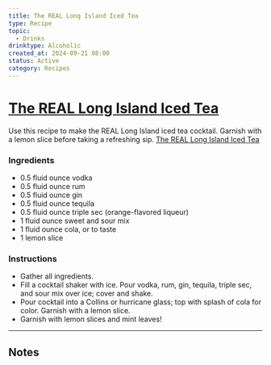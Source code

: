```yaml
---
title: The REAL Long Island Iced Tea
type: Recipe
topic:
  - Drinks
drinktype: Alcoholic
created_at: 2024-09-21 08:00
status: Active
category: Recipes
---
```


# [The REAL Long Island Iced Tea](https://www.allrecipes.com/recipe/228491/the-real-long-island-iced-tea/)

Use this recipe to make the REAL Long Island iced tea cocktail. Garnish with a lemon slice before taking a refreshing sip.
[The REAL Long Island Iced Tea](https://www.allrecipes.com/thmb/4ujE47Ws0aSQbCCJqQLjUZxGEWM=/120x120/filters:no_upscale():max_bytes(150000):strip_icc():format(webp)/228491-The-Real-Long-Island-Iced-Tea-DDMFS-4x3-73f1aea4b2ec4470a3fe69d1e437f71c.jpg)

### Ingredients

- 0.5 fluid ounce vodka
- 0.5 fluid ounce rum
- 0.5 fluid ounce gin
- 0.5 fluid ounce tequila
- 0.5 fluid ounce triple sec (orange-flavored liqueur)
- 1 fluid ounce sweet and sour mix
- 1 fluid ounce cola, or to taste
- 1 lemon slice

### Instructions

- Gather all ingredients.
- Fill a cocktail shaker with ice. Pour vodka, rum, gin, tequila, triple sec, and sour mix over ice; cover and shake.
- Pour cocktail into a Collins or hurricane glass; top with splash of cola for color. Garnish with a lemon slice.
- Garnish with lemon slices and mint leaves!

-----

## Notes
